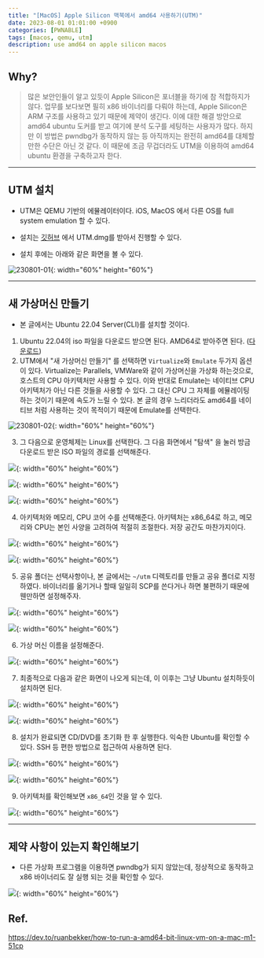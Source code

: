 ```yaml
---
title: "[MacOS] Apple Silicon 맥북에서 amd64 사용하기(UTM)"
date: 2023-08-01 01:01:00 +0900
categories: [PWNABLE]
tags: [macos, qemu, utm]
description: use amd64 on apple silicon macos
---
```


## Why?

> 많은 보안인들이 알고 있듯이 Apple Silicon은 포너블을 하기에 참 적합하지가 않다. 업무를 보다보면 필히 x86 바이너리를 다뤄야 하는데, Apple Silicon은 ARM 구조를 사용하고 있기 때문에 제약이 생긴다. 이에 대한 해결 방안으로 amd64 ubuntu 도커를 받고 여기에 분석 도구를 세팅하는 사용자가 많다. 하지만 이 방법은 pwndbg가 동작하지 않는 등 아직까지는 완전히 amd64를 대체할 만한 수단은 아닌 것 같다. 이 때문에 조금 무겁더라도 UTM을 이용하여 amd64 ubuntu 환경을 구축하고자 한다.

---

## UTM 설치

- UTM은 QEMU 기반의 에뮬레이터이다. iOS, MacOS 에서 다른 OS를 full system emulation 할 수 있다.

- 설치는 [깃허브](https://github.com/utmapp/UTM) 에서 UTM.dmg를 받아서 진행할 수 있다.

- 설치 후에는 아래와 같은 화면을 볼 수 있다.

![230801-01](/assets/img/posts/230801-01.PNG){: width="60%" height="60%"}

---

## 새 가상머신 만들기

- 본 글에서는 Ubuntu 22.04 Server(CLI)를 설치할 것이다.

1. Ubuntu 22.04의 iso 파일을 다운로드 받으면 된다. AMD64로 받아주면 된다. ([다운로드](https://releases.ubuntu.com/jammy/))
2. UTM에서 "새 가상머신 만들기" 를 선택하면 `Virtualize`와 `Emulate` 두가지 옵션이 있다. Virtualize는 Parallels, VMWare와 같이 가상머신을 가상화 하는것으로, 호스트의 CPU 아키텍처만 사용할 수 있다. 이와 반대로 Emulate는 네이티브 CPU 아키텍처가 아닌 다른 것들을 사용할 수 있다. 그 대신 CPU 그 자체를 에뮬레이팅 하는 것이기 때문에 속도가 느릴 수 있다. 본 글의 경우 느리더라도 amd64를 네이티브 처럼 사용하는 것이 목적이기 때문에 Emulate를 선택한다.

![230801-02](/assets/img/posts/230801-02.PNG){: width="60%" height="60%"}

3. 그 다음으로 운영체제는 Linux를 선택한다. 그 다음 화면에서 "탐색" 을 눌러 방금 다운로드 받은 ISO 파일의 경로를 선택해준다.

![](/assets/img/posts/230801-03.PNG){: width="60%" height="60%"}

![](/assets/img/posts/230801-04.PNG){: width="60%" height="60%"}

![](/assets/img/posts/230801-05.PNG){: width="60%" height="60%"}

4. 아키텍처와 메모리, CPU 코어 수를 선택해준다. 아키텍처는 x86_64로 하고, 메모리와 CPU는 본인 사양을 고려하여 적절히 조절한다. 저장 공간도 마찬가지이다.

![](/assets/img/posts/230801-06.PNG){: width="60%" height="60%"}

![](/assets/img/posts/230801-07.PNG){: width="60%" height="60%"}



5. 공유 폴더는 선택사항이나, 본 글에서는 `~/utm` 디렉토리를 만들고 공유 폴더로 지정하였다. 바이너리를 옮기거나 할때 일일히 SCP를 쓴다거나 하면 불편하기 때문에 웬만하면 설정해주자.

![](/assets/img/posts/230801-08.PNG){: width="60%" height="60%"}

![](/assets/img/posts/230801-09.PNG){: width="60%" height="60%"}

6. 가상 머신 이름을 설정해준다.

![](/assets/img/posts/230801-10.PNG){: width="60%" height="60%"}

7. 최종적으로 다음과 같은 화면이 나오게 되는데, 이 이후는 그냥 Ubuntu 설치하듯이 설치하면 된다.

![](/assets/img/posts/230801-11.PNG){: width="60%" height="60%"}

![](/assets/img/posts/230801-12.PNG){: width="60%" height="60%"}

8. 설치가 완료되면 CD/DVD를 초기화 한 후 실행한다. 익숙한 Ubuntu를 확인할 수 있다. SSH 등 편한 방법으로 접근하여 사용하면 된다.

![](/assets/img/posts/230801-13.PNG){: width="60%" height="60%"}

![](/assets/img/posts/230801-14.PNG){: width="60%" height="60%"}

9. 아키텍처를 확인해보면 `x86_64`인 것을 알 수 있다.

![](/assets/img/posts/230801-15.PNG){: width="60%" height="60%"}

---

## 제약 사항이 있는지 확인해보기

- 다른 가상화 프로그램을 이용하면 pwndbg가 되지 않았는데, 정상적으로 동작하고 x86 바이너리도 잘 실행 되는 것을 확인할 수 있다.

![](/assets/img/posts/230801-16.PNG){: width="60%" height="60%"}

## Ref.

https://dev.to/ruanbekker/how-to-run-a-amd64-bit-linux-vm-on-a-mac-m1-51cp